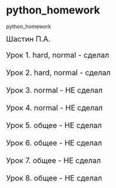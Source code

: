 # python_homework
python_homework

<div style="font-size: 20px; ">
Шастин П.А.

Урок 1. hard, normal - сделал</br></br>
Урок 2. hard, normal - сделал</br></br>
Урок 3. normal - НЕ сделал</br></br>
Урок 4. normal - НЕ сделал</br></br>
Урок 5. общее - НЕ сделал</br></br>
Урок 6. общее - НЕ сделал</br></br>
Урок 7. общее - НЕ сделал</br></br>
Урок 8. общее - НЕ сделал</br></br>
</div>
